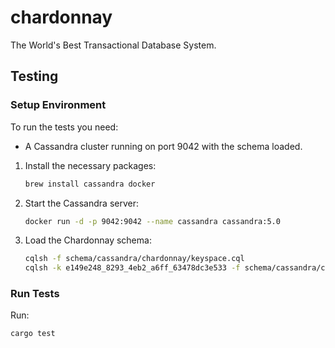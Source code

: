 # chardonnay

The World's Best Transactional Database System.

## Testing

### Setup Environment

To run the tests you need:
- A Cassandra cluster running on port 9042 with the schema loaded.

1. Install the necessary packages:

    ```sh
    brew install cassandra docker
    ```

1. Start the Cassandra server:

    ```sh
    docker run -d -p 9042:9042 --name cassandra cassandra:5.0
    ```

1. Load the Chardonnay schema:

    ```sh
    cqlsh -f schema/cassandra/chardonnay/keyspace.cql
    cqlsh -k e149e248_8293_4eb2_a6ff_63478dc3e533 -f schema/cassandra/chardonnay/schema.cql
    ```

### Run Tests

Run:

```sh
cargo test
```